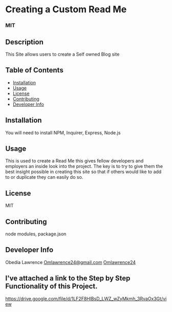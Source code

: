 


  # Creating a Custom Read Me
  ### MIT
  
  ## Description
  This Site allows users to create a Self owned Blog site
  
  ## Table of Contents
 * [Installation](#installation)
 * [Usage](#usage)
 * [License](#license)
 * [Contributing](#contributing)
 * [Developer Info](#DeveloperInfo)

  ## Installation 
  You will need to install NPM, Inquirer, Express, Node.js
  
  ## Usage
 This is used to create a Read Me this gives fellow developers and employers an inside look into the project. The key is to try to
 give them the best insight possible in creating this site so that if others would like to add to or duplicate they can easily do so. 
  ## License
  MIT

  ## Contributing
  node modules, package.json 

  ## Developer Info
  Obedia Lawrence 
  Omlawrence24@gmail.com 
  [Omlawrence24](https://github.com/Omlawrence24)  


  ## I've attached a link to the Step by Step Functionality of this Project.
  https://drive.google.com/file/d/1LF2F8HlBsD_LWZ_wZyMkmh_3RvaOx3Gt/view
